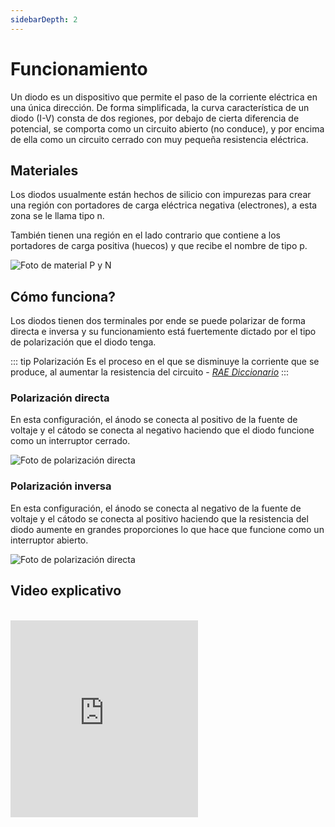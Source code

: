 ```yaml
---
sidebarDepth: 2
---
```


# Funcionamiento

Un diodo es un dispositivo que permite el paso de la corriente eléctrica en una única dirección. De forma simplificada, la curva característica de un diodo (I-V) consta de dos regiones, por debajo de cierta diferencia de potencial, se comporta como un circuito abierto (no conduce), y por encima de ella como un circuito cerrado con muy pequeña resistencia eléctrica.

## Materiales

Los diodos usualmente están hechos de silicio con impurezas para crear una región con portadores de carga eléctrica negativa (electrones), a esta zona se le llama tipo n.

También tienen una región en el lado contrario que contiene a los portadores de carga positiva (huecos) y que recibe el nombre de tipo p.

![Foto de material P y N](/images/funcionamiento/material_diodo.jpg)

## Cómo funciona?

Los diodos tienen dos terminales por ende se puede polarizar de forma directa e inversa y su funcionamiento está fuertemente dictado por el tipo de polarización que el diodo tenga.

::: tip Polarización
Es el proceso en el que se disminuye la corriente que se produce, al aumentar la resistencia del circuito - [*RAE Diccionario*](https://dle.rae.es/polarizar?m=form)
:::

### Polarización directa

En esta configuración, el ánodo se conecta al positivo de la fuente de voltaje y el cátodo se conecta al negativo haciendo que el diodo funcione como un interruptor cerrado.

![Foto de polarización directa](/images/funcionamiento/polarizacion_directa.jpg)

### Polarización inversa

En esta configuración, el ánodo se conecta al negativo de la fuente de voltaje y el cátodo se conecta al positivo haciendo que la resistencia del diodo aumente en grandes proporciones lo que hace que funcione como un interruptor abierto.

![Foto de polarización directa](/images/funcionamiento/polarizacion_inversa.jpg)

## Video explicativo

<br />
<iframe height="315" src="https://www.youtube.com/embed/oB-Q89PiuKE" frameborder="0" allow="accelerometer; autoplay; clipboard-write; encrypted-media; gyroscope; picture-in-picture" allowfullscreen></iframe>

